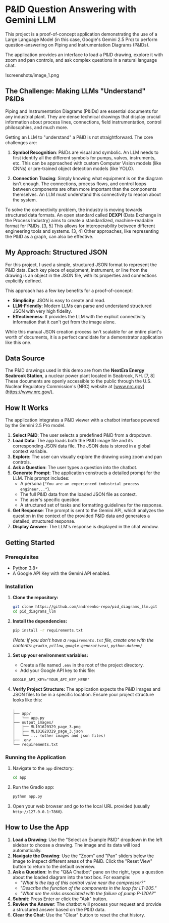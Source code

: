 # P&ID Question Answering with Gemini LLM

This project is a proof-of-concept application demonstrating the use of a Large Language Model (in this case, Google's Gemini 2.5 Pro) to perform question-answering on Piping and Instrumentation Diagrams (P&IDs).

The application provides an interface to load a P&ID drawing, explore it with zoom and pan controls, and ask complex questions in a natural language chat.

!screenshots/image_1.png

## The Challenge: Making LLMs "Understand" P&IDs

Piping and Instrumentation Diagrams (P&IDs) are essential documents for any industrial plant. They are dense technical drawings that display crucial information about process lines, connections, field instrumentation, control philosophies, and much more.

Getting an LLM to "understand" a P&ID is not straightforward. The core challenges are:

1.  **Symbol Recognition**: P&IDs are visual and symbolic. An LLM needs to first identify all the different symbols for pumps, valves, instruments, etc. This can be approached with custom Computer Vision models (like CNNs) or pre-trained object detection models (like YOLO).

2.  **Connection Tracing**: Simply knowing what equipment is on the diagram isn't enough. The connections, process flows, and control loops between components are often more important than the components themselves. An LLM must understand this connectivity to reason about the system.

To solve the connectivity problem, the industry is moving towards structured data formats. An open standard called **DEXPI** (Data Exchange in the Process Industry) aims to create a standardized, machine-readable format for P&IDs. [3, 5] This allows for interoperability between different engineering tools and systems. [3, 4] Other approaches, like representing the P&ID as a graph, can also be effective.

## My Approach: Structured JSON

For this project, I used a simple, structured JSON format to represent the P&ID data. Each key piece of equipment, instrument, or line from the drawing is an object in the JSON file, with its properties and connections explicitly defined.

This approach has a few key benefits for a proof-of-concept:
*   **Simplicity**: JSON is easy to create and read.
*   **LLM-Friendly**: Modern LLMs can parse and understand structured JSON with very high fidelity.
*   **Effectiveness**: It provides the LLM with the explicit connectivity information that it can't get from the image alone.

While this manual JSON creation process isn't scalable for an entire plant's worth of documents, it is a perfect candidate for a demonstrator application like this one.

## Data Source

The P&ID drawings used in this demo are from the **NextEra Energy Seabrook Station**, a nuclear power plant located in Seabrook, NH. [7, 8] These documents are openly accessible to the public through the U.S. Nuclear Regulatory Commission's (NRC) website at [www.nrc.gov](https://www.nrc.gov/).

## How It Works

The application integrates a P&ID viewer with a chatbot interface powered by the Gemini 2.5 Pro model.

1.  **Select P&ID**: The user selects a predefined P&ID from a dropdown.
2.  **Load Data**: The app loads both the P&ID image file and its corresponding JSON data file. The JSON data is stored in a global context variable.
3.  **Explore**: The user can visually explore the drawing using zoom and pan controls.
4.  **Ask a Question**: The user types a question into the chatbot.
5.  **Generate Prompt**: The application constructs a detailed prompt for the LLM. This prompt includes:
    *   A persona (`"You are an experienced industrial process engineer..."`).
    *   The full P&ID data from the loaded JSON file as context.
    *   The user's specific question.
    *   A structured set of tasks and formatting guidelines for the response.
6.  **Get Response**: The prompt is sent to the Gemini API, which analyzes the question in the context of the provided P&ID data and generates a detailed, structured response.
7.  **Display Answer**: The LLM's response is displayed in the chat window.

## Getting Started

### Prerequisites

*   Python 3.8+
*   A Google API Key with the Gemini API enabled.

### Installation

1.  **Clone the repository:**
    ```bash
    git clone https://github.com/andreenko-repo/pid_diagrams_llm.git
    cd pid_diagrams_llm
    ```

2.  **Install the dependencies:**
    ```bash
    pip install -r requirements.txt
    ```
    *(Note: If you don't have a `requirements.txt` file, create one with the contents: `gradio`, `pillow`, `google-generativeai`, `python-dotenv`)*

3.  **Set up your environment variables:**
    *   Create a file named `.env` in the root of the project directory.
    *   Add your Google API key to this file:
      ```
      GOOGLE_API_KEY="YOUR_API_KEY_HERE"
      ```

4.  **Verify Project Structure:**
    The application expects the P&ID images and JSON files to be in a specific location. Ensure your project structure looks like this:
    ```
    .
    ├── app/
    │   └── app.py
    ├── output_images/
    │   ├── ML101620329_page_3.png
    │   ├── ML101620329_page_3.json
    │   └── ... (other images and json files)
    ├── .env
    └── requirements.txt
    ```

### Running the Application

1.  Navigate to the `app` directory:
    ```bash
    cd app
    ```
2.  Run the Gradio app:
    ```bash
    python app.py
    ```
3.  Open your web browser and go to the local URL provided (usually `http://127.0.0.1:7860`).

## How to Use the App

1.  **Load a Drawing**: Use the "Select an Example P&ID" dropdown in the left sidebar to choose a drawing. The image and its data will load automatically.
2.  **Navigate the Drawing**: Use the "Zoom" and "Pan" sliders below the image to inspect different areas of the P&ID. Click the "Reset View" button to return to the default overview.
3.  **Ask a Question**: In the "Q&A Chatbot" pane on the right, type a question about the loaded diagram into the text box. For example:
    *   *"What is the tag of this control valve near the compressor?"*
    *   *"Describe the function of the components in the loop for LT-205."*
    *   *"What are the risks associated with the failure of pump P-120A?"*
4.  **Submit**: Press Enter or click the "Ask" button.
5.  **Review the Answer**: The chatbot will process your request and provide a structured answer based on the P&ID data.
6.  **Clear the Chat**: Use the "Clear" button to reset the chat history.
